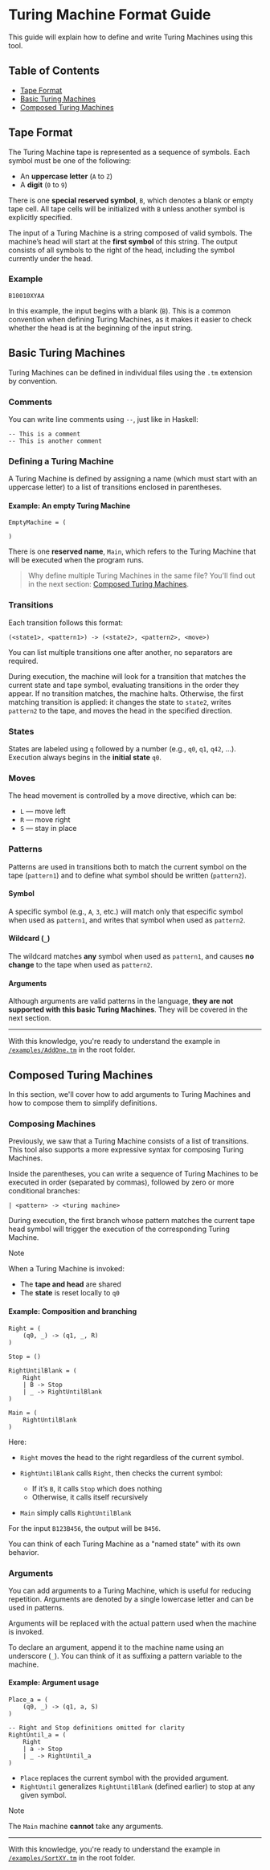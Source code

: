 # Turing Machine Format Guide

This guide will explain how to define and write Turing Machines using this tool.

## Table of Contents

* [Tape Format](#tape-format)
* [Basic Turing Machines](#basic-turing-machines)
* [Composed Turing Machines](#composed-turing-machines)

## Tape Format

The Turing Machine tape is represented as a sequence of symbols. Each symbol must be one of the following:

* An **uppercase letter** (`A` to `Z`)
* A **digit** (`0` to `9`)

There is one **special reserved symbol**, `B`, which denotes a blank or empty tape cell.
All tape cells will be initialized with `B` unless another symbol is explicitly specified.

The input of a Turing Machine is a string composed of valid symbols.
The machine’s head will start at the **first symbol** of this string.
The output consists of all symbols to the right of the head, including the symbol currently under the head.

### Example

```
B10010XYAA
```

In this example, the input begins with a blank (`B`). This is a common convention when defining Turing Machines,
as it makes it easier to check whether the head is at the beginning of the input string.

## Basic Turing Machines

Turing Machines can be defined in individual files using the `.tm` extension by convention.

### Comments

You can write line comments using `--`, just like in Haskell:

```
-- This is a comment
-- This is another comment
```

### Defining a Turing Machine

A Turing Machine is defined by assigning a name (which must start with an uppercase letter) to a list of transitions enclosed in parentheses.

#### Example: An empty Turing Machine

```tm
EmptyMachine = (

)
```

There is one **reserved name**, `Main`, which refers to the Turing Machine that will be executed when the program runs.

> Why define multiple Turing Machines in the same file?
> You'll find out in the next section: [Composed Turing Machines](#composed-turing-machines).

### Transitions

Each transition follows this format:

```
(<state1>, <pattern1>) -> (<state2>, <pattern2>, <move>)
```

You can list multiple transitions one after another, no separators are required.

During execution, the machine will look for a transition that matches the current state and tape symbol, evaluating transitions in the order they appear.
If no transition matches, the machine halts. Otherwise, the first matching transition is applied: it changes the state to `state2`, writes `pattern2` to the tape, and moves the head in the specified direction.

### States

States are labeled using `q` followed by a number (e.g., `q0`, `q1`, `q42`, ...).
Execution always begins in the **initial state** `q0`.

### Moves

The head movement is controlled by a move directive, which can be:

* `L` — move left
* `R` — move right
* `S` — stay in place

### Patterns

Patterns are used in transitions both to match the current symbol on the tape (`pattern1`) and to define what symbol should be written (`pattern2`).

#### Symbol

A specific symbol (e.g., `A`, `3`, etc.) will match only that especific symbol when used as `pattern1`, and writes that symbol when used as `pattern2`.

#### Wildcard (`_`)

The wildcard matches **any** symbol when used as `pattern1`, and causes **no change** to the tape when used as `pattern2`.

#### Arguments

Although arguments are valid patterns in the language, **they are not supported with this basic Turing Machines**.
They will be covered in the next section.

---

With this knowledge, you're ready to understand the example in [`/examples/AddOne.tm`](/examples/AddOne.tm) in the root folder.

## Composed Turing Machines

In this section, we'll cover how to add arguments to Turing Machines and how to compose them to simplify definitions.

### Composing Machines

Previously, we saw that a Turing Machine consists of a list of transitions. This tool also supports a more expressive syntax for composing Turing Machines.

Inside the parentheses, you can write a sequence of Turing Machines to be executed in order (separated by commas), followed by zero or more conditional branches:

```
| <pattern> -> <turing machine>
```

During execution, the first branch whose pattern matches the current tape head symbol will trigger the execution of the corresponding Turing Machine.

> [!Note]
> When a Turing Machine is invoked:
>
> * The **tape and head** are shared
> * The **state** is reset locally to `q0`

#### Example: Composition and branching

```tm
Right = (
    (q0, _) -> (q1, _, R)
)

Stop = ()

RightUntilBlank = (
    Right
    | B -> Stop
    | _ -> RightUntilBlank
)

Main = (
    RightUntilBlank
)
```

Here:

* `Right` moves the head to the right regardless of the current symbol.
* `RightUntilBlank` calls `Right`, then checks the current symbol:

  * If it’s `B`, it calls `Stop` which does nothing
  * Otherwise, it calls itself recursively
* `Main` simply calls `RightUntilBlank`

For the input `B123B456`, the output will be `B456`.

You can think of each Turing Machine as a "named state" with its own behavior.

### Arguments

You can add arguments to a Turing Machine, which is useful for reducing repetition. Arguments are denoted by a single lowercase letter and can be used in patterns.

Arguments will be replaced with the actual pattern used when the machine is invoked.

To declare an argument, append it to the machine name using an underscore (`_`). You can think of it as suffixing a pattern variable to the machine.

#### Example: Argument usage

```tm
Place_a = (
    (q0, _) -> (q1, a, S)
)

-- Right and Stop definitions omitted for clarity
RightUntil_a = (
    Right
    | a -> Stop
    | _ -> RightUntil_a
)
```

* `Place` replaces the current symbol with the provided argument.
* `RightUntil` generalizes `RightUntilBlank` (defined earlier) to stop at any given symbol.

> [!Note]
> The `Main` machine **cannot** take any arguments.

---

With this knowledge, you're ready to understand the example in [`/examples/SortXY.tm`](/examples/SortXY.tm) in the root folder.
